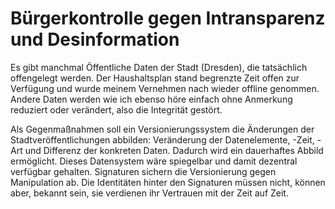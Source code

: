 # Bürgerkontrolle gegen Intransparenz und Desinformation

Es gibt manchmal Öffentliche Daten der Stadt (Dresden), die tatsächlich offengelegt werden. Der Haushaltsplan stand begrenzte Zeit offen zur Verfügung und wurde meinem Vernehmen nach wieder offline genommen.
Andere Daten werden wie ich ebenso höre einfach ohne Anmerkung reduziert oder verändert, also die Integrität gestört.

Als Gegenmaßnahmen soll ein Versionierungssystem die Änderungen der Stadtveröffentlichungen abbilden: Veränderung der Datenelemente, -Zeit, -Art und Differenz der konkreten Daten. Dadurch wird ein dauerhaftes Abbild ermöglicht.
Dieses Datensystem wäre spiegelbar und damit dezentral verfügbar gehalten. Signaturen sichern die Versionierung gegen Manipulation ab. Die Identitäten hinter den Signaturen müssen nicht, können aber, bekannt sein, sie verdienen ihr Vertrauen mit der Zeit auf Zeit.
